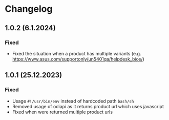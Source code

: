 # Changelog

## 1.0.2 (6.1.2024)

### Fixed

- Fixed the situation when a product has multiple variants (e.g. https://www.asus.com/supportonly/un5401qa/helpdesk_bios/)

## 1.0.1 (25.12.2023)

### Fixed

- Usage `#!/usr/bin/env` instead of hardcoded path `bash/sh`
- Removed usage of odiapi as it returns product url which uses javascript
- Fixed when were returned multiple product urls